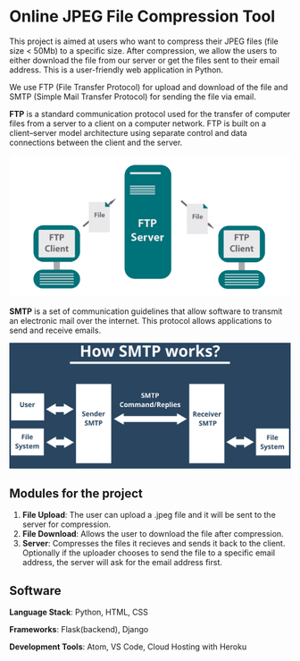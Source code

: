 # Online JPEG File Compression Tool

This project is aimed at users who want to compress their JPEG files (file size &lt; 50Mb) to a specific size. After compression, we allow the users to either download the file from our server or get the files sent to their email address. This is a user-friendly web application in Python.

We use FTP (File Transfer Protocol) for upload and download of the file and SMTP (Simple Mail Transfer Protocol) for sending the file via email.

**FTP** is a standard communication protocol used for the transfer of computer files from a server to a client on a computer network. FTP is built on a client–server model architecture using separate control and data connections between the client and the server.

![FTP Diagram](flask_app/images/ftp-diagram.png)

**SMTP** is a set of communication guidelines that allow software to transmit an electronic mail over the internet. This protocol allows applications to send and receive emails.

![How SMTP Works?](flask_app/images/how-smtp-works.png)

## Modules for the project

1. **File Upload**: The user can upload a .jpeg file and it will be sent to the server for compression.
2. **File Download**: Allows the user to download the file after compression.
3. **Server**: Compresses the files it recieves and sends it back to the client. Optionally if the uploader chooses to send the file to a specific email address, the server will ask for the email address first.

## Software

**Language Stack**: Python, HTML, CSS

**Frameworks**: Flask(backend), Django

**Development Tools**: Atom, VS Code, Cloud Hosting with Heroku
